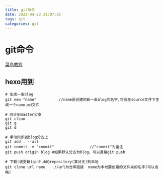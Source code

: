 ```yaml
---
title: git命令
date: 2022-04-23 21:07:35
tags: git
categories: git
---
```

# git命令
<!--more-->
[菜鸟教程](https://www.runoob.com/git/git-basic-operations.html)
## hexo用到
```
# 生成一条blog
git new "name"          //name是创建的新一条blog的名字,将会在source文件下生成一个name.md文件

# 同步到master分支
git clean  
git g  
git d

# 手动同步到blog分支上
git add . --all
git commit -m "commit"                //"commit"为备注
git push origin blog #如果默认分支为blog，可以直接git push

# 下载(或更新)github的repository(某分支)到本地
git clone url name    //url为仓库链接  name为本地要创建的文件夹的名字(可以省略)

```
